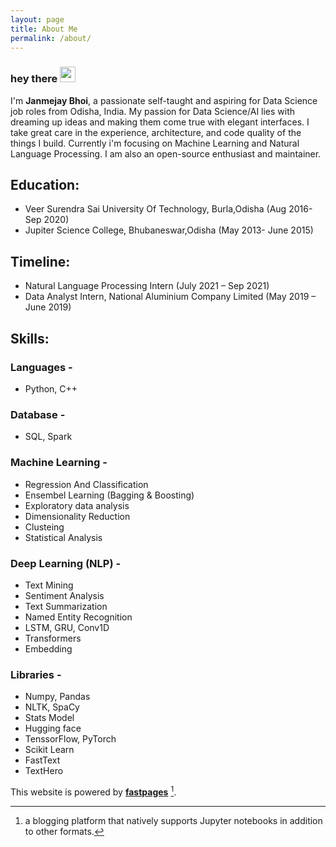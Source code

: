```yaml
---
layout: page
title: About Me
permalink: /about/
---
```


### hey there <img src="https://media.giphy.com/media/hvRJCLFzcasrR4ia7z/giphy.gif" width="25px">


I'm **Janmejay Bhoi**, a passionate self-taught and aspiring for Data Science job roles from Odisha, India. My passion for Data Science/AI lies with dreaming up ideas and making them come true with elegant interfaces. I take great care in the experience, architecture, and code quality of the things I build. Currently i'm focusing on Machine Learning and Natural Language Processing. I am also an open-source enthusiast and maintainer.


## Education:
- Veer Surendra Sai University Of Technology,  Burla,Odisha (Aug 2016- Sep 2020)
- Jupiter Science College, Bhubaneswar,Odisha (May 2013- June 2015)

## Timeline:

- Natural Language Processing Intern (July 2021 – Sep 2021)
- Data Analyst Intern, National Aluminium Company Limited (May 2019 – June 2019)


## Skills:

### Languages -
- Python, C++ 

### Database -
- SQL, Spark

### Machine Learning -
- Regression And Classification
- Ensembel Learning (Bagging & Boosting)
- Exploratory data analysis 
- Dimensionality Reduction
- Clusteing
- Statistical Analysis

### Deep Learning (NLP) -
- Text Mining
- Sentiment Analysis
- Text Summarization 
- Named Entity Recognition
- LSTM, GRU, Conv1D
- Transformers
- Embedding

### Libraries -
- Numpy, Pandas
- NLTK, SpaCy
- Stats Model
- Hugging face
- TenssorFlow, PyTorch
- Scikit Learn
- FastText
- TextHero



This website is powered by **[fastpages](https://github.com/fastai/fastpages)** [^1].



[^1]:a blogging platform that natively supports Jupyter notebooks in addition to other formats.
